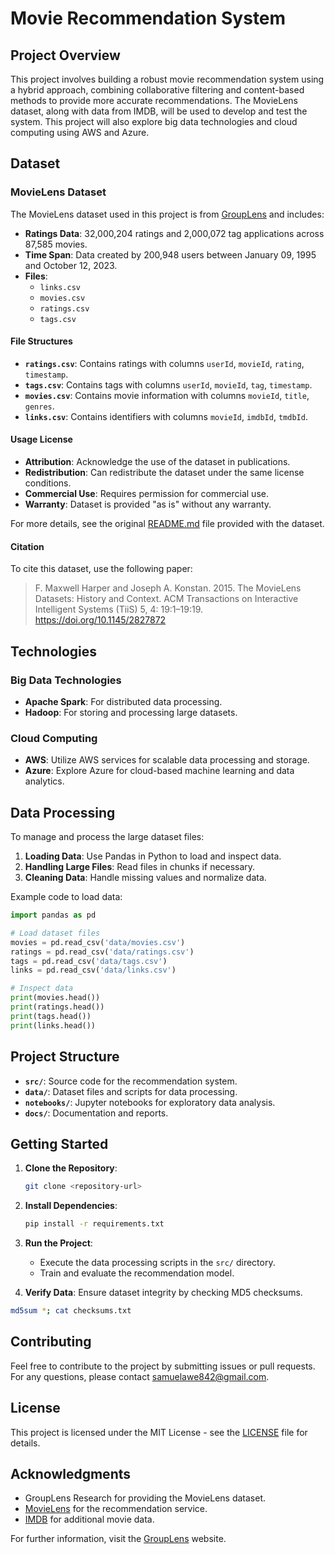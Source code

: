 

# Movie Recommendation System

## Project Overview

This project involves building a robust movie recommendation system using a hybrid approach, combining collaborative filtering and content-based methods to provide more accurate recommendations. The MovieLens dataset, along with data from IMDB, will be used to develop and test the system. This project will also explore big data technologies and cloud computing using AWS and Azure.

## Dataset

### MovieLens Dataset

The MovieLens dataset used in this project is from [GroupLens](http://movielens.org) and includes:

- **Ratings Data**: 32,000,204 ratings and 2,000,072 tag applications across 87,585 movies.
- **Time Span**: Data created by 200,948 users between January 09, 1995 and October 12, 2023.
- **Files**: 
  - `links.csv`
  - `movies.csv`
  - `ratings.csv`
  - `tags.csv`

#### File Structures

- **`ratings.csv`**: Contains ratings with columns `userId`, `movieId`, `rating`, `timestamp`.
- **`tags.csv`**: Contains tags with columns `userId`, `movieId`, `tag`, `timestamp`.
- **`movies.csv`**: Contains movie information with columns `movieId`, `title`, `genres`.
- **`links.csv`**: Contains identifiers with columns `movieId`, `imdbId`, `tmdbId`.

#### Usage License

- **Attribution**: Acknowledge the use of the dataset in publications.
- **Redistribution**: Can redistribute the dataset under the same license conditions.
- **Commercial Use**: Requires permission for commercial use.
- **Warranty**: Dataset is provided "as is" without any warranty.

For more details, see the original [README.md](data/README.md) file provided with the dataset.

#### Citation

To cite this dataset, use the following paper:

> F. Maxwell Harper and Joseph A. Konstan. 2015. The MovieLens Datasets: History and Context. ACM Transactions on Interactive Intelligent Systems (TiiS) 5, 4: 19:1–19:19. <https://doi.org/10.1145/2827872>

## Technologies

### Big Data Technologies

- **Apache Spark**: For distributed data processing.
- **Hadoop**: For storing and processing large datasets.

### Cloud Computing

- **AWS**: Utilize AWS services for scalable data processing and storage.
- **Azure**: Explore Azure for cloud-based machine learning and data analytics.

## Data Processing

To manage and process the large dataset files:

1. **Loading Data**: Use Pandas in Python to load and inspect data.
2. **Handling Large Files**: Read files in chunks if necessary.
3. **Cleaning Data**: Handle missing values and normalize data.

Example code to load data:

```python
import pandas as pd

# Load dataset files
movies = pd.read_csv('data/movies.csv')
ratings = pd.read_csv('data/ratings.csv')
tags = pd.read_csv('data/tags.csv')
links = pd.read_csv('data/links.csv')

# Inspect data
print(movies.head())
print(ratings.head())
print(tags.head())
print(links.head())
```

## Project Structure

- **`src/`**: Source code for the recommendation system.
- **`data/`**: Dataset files and scripts for data processing.
- **`notebooks/`**: Jupyter notebooks for exploratory data analysis.
- **`docs/`**: Documentation and reports.

## Getting Started

1. **Clone the Repository**:
   ```bash
   git clone <repository-url>
   ```

2. **Install Dependencies**:
   ```bash
   pip install -r requirements.txt
   ```

3. **Run the Project**:
   - Execute the data processing scripts in the `src/` directory.
   - Train and evaluate the recommendation model.

4. **Verify Data**: Ensure dataset integrity by checking MD5 checksums.

```bash
md5sum *; cat checksums.txt
```

## Contributing

Feel free to contribute to the project by submitting issues or pull requests. For any questions, please contact [samuelawe842@gmail.com](mailto:samuelawe842@gmail.com).

## License

This project is licensed under the MIT License - see the [LICENSE](LICENSE) file for details.

## Acknowledgments

- GroupLens Research for providing the MovieLens dataset.
- [MovieLens](http://movielens.org) for the recommendation service.
- [IMDB](http://www.imdb.com) for additional movie data.

For further information, visit the [GroupLens](http://grouplens.org) website.
```
